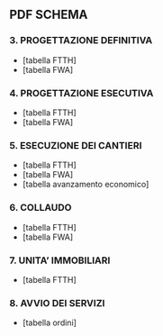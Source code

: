 ## PDF SCHEMA

### 3. PROGETTAZIONE DEFINITIVA

- [tabella FTTH]
- [tabella FWA]

### 4. PROGETTAZIONE ESECUTIVA

- [tabella FTTH]
- [tabella FWA]

### 5. ESECUZIONE DEI CANTIERI

- [tabella FTTH]
- [tabella FWA]
- [tabella avanzamento economico]

### 6. COLLAUDO

- [tabella FTTH]
- [tabella FWA]

### 7. UNITA’ IMMOBILIARI

- [tabella FTTH]

### 8. AVVIO DEI SERVIZI

- [tabella ordini]
